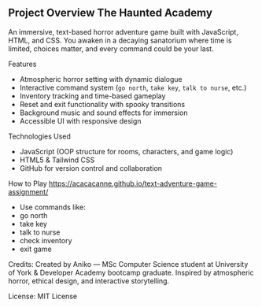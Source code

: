Project Overview
The Haunted Academy
------------------------------------------------------------------------------------------------------------------------------------------

An immersive, text-based horror adventure game built with JavaScript, HTML, and CSS. You awaken in a decaying sanatorium where time is limited, choices matter, and every command could be your last.

Features
- Atmospheric horror setting with dynamic dialogue
- Interactive command system (`go north`, `take key`, `talk to nurse`, etc.)
- Inventory tracking and time-based gameplay
- Reset and exit functionality with spooky transitions
- Background music and sound effects for immersion
- Accessible UI with responsive design

Technologies Used
- JavaScript (OOP structure for rooms, characters, and game logic)
- HTML5 & Tailwind CSS
- GitHub for version control and collaboration

How to Play
https://acacacanne.github.io/text-adventure-game-assignment/

- Use commands like:
- go north
- take key
- talk to nurse
- check inventory
- exit game

 Credits:
 Created by Aniko — MSc Computer Science student at University of York & Developer Academy bootcamp graduate. Inspired by atmospheric horror, ethical design, and interactive storytelling.
 
 License:
 MIT License

